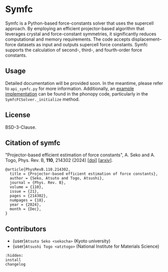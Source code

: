 # Symfc

Symfc is a Python-based force-constants solver that uses the supercell approach.
By employing an efficient projector-based algorithm that leverages crystal and
force-constant symmetries, it significantly reduces computational and memory
requirements. The code accepts displacement–force datasets as input and outputs
supercell force constants. Symfc supports the calculation of second-, third-,
and fourth-order force constants.

## Usage

Detailed documentation will be provided soon. In the meantime, please refer to
`api_symfc.py` for more information. Additionally, an [example
implementation](https://github.com/phonopy/phonopy/blob/master/phonopy/interface/symfc.py)
can be found in the phonopy code, particularly in the
`SymfcFCSolver._initialize` method.

## License

BSD-3-Clause.

## Citation of symfc

"Projector-based efficient estimation of force constants", A. Seko and A. Togo,
Phys. Rev. B, **110**, 214302 (2024)
[[doi](https://doi.org/10.1103/PhysRevB.110.214302)]
[[arxiv](https://arxiv.org/abs/2403.03588)].

```
@article{PhysRevB.110.214302,
  title = {Projector-based efficient estimation of force constants},
  author = {Seko, Atsuto and Togo, Atsushi},
  journal = {Phys. Rev. B},
  volume = {110},
  issue = {21},
  pages = {214302},
  numpages = {18},
  year = {2024},
  month = {Dec},
}
```

## Contributors

- {user}`Atsuto Seko <sekocha>` (Kyoto university)
- {user}`Atsushi Togo <atztogo>` (National Institute for Materials Science)

```{toctree}
:hidden:
install
changelog
```
